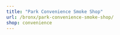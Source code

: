 ```yaml
---
title: "Park Convenience Smoke Shop"
url: /bronx/park-convenience-smoke-shop/
shop: convenience
---
```

